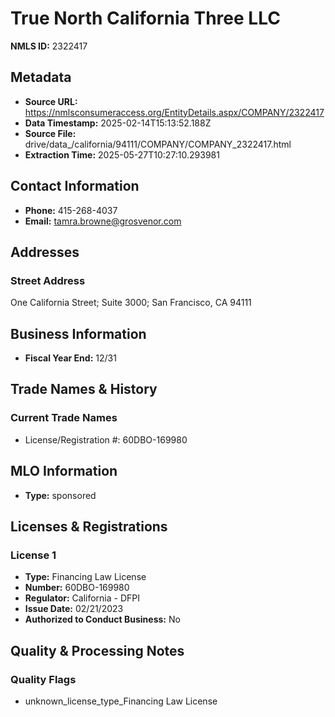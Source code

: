 # True North California Three LLC

**NMLS ID:** 2322417

## Metadata
- **Source URL:** https://nmlsconsumeraccess.org/EntityDetails.aspx/COMPANY/2322417
- **Data Timestamp:** 2025-02-14T15:13:52.188Z
- **Source File:** drive/data_/california/94111/COMPANY/COMPANY_2322417.html
- **Extraction Time:** 2025-05-27T10:27:10.293981

## Contact Information
- **Phone:** 415-268-4037
- **Email:** tamra.browne@grosvenor.com

## Addresses
### Street Address
One California Street; Suite 3000; San Francisco, CA 94111

## Business Information
- **Fiscal Year End:** 12/31

## Trade Names & History
### Current Trade Names
- License/Registration #: 60DBO-169980

## MLO Information
- **Type:** sponsored

## Licenses & Registrations

### License 1
- **Type:** Financing Law License
- **Number:** 60DBO-169980
- **Regulator:** California - DFPI
- **Issue Date:** 02/21/2023
- **Authorized to Conduct Business:** No

## Quality & Processing Notes
### Quality Flags
- unknown_license_type_Financing Law License
